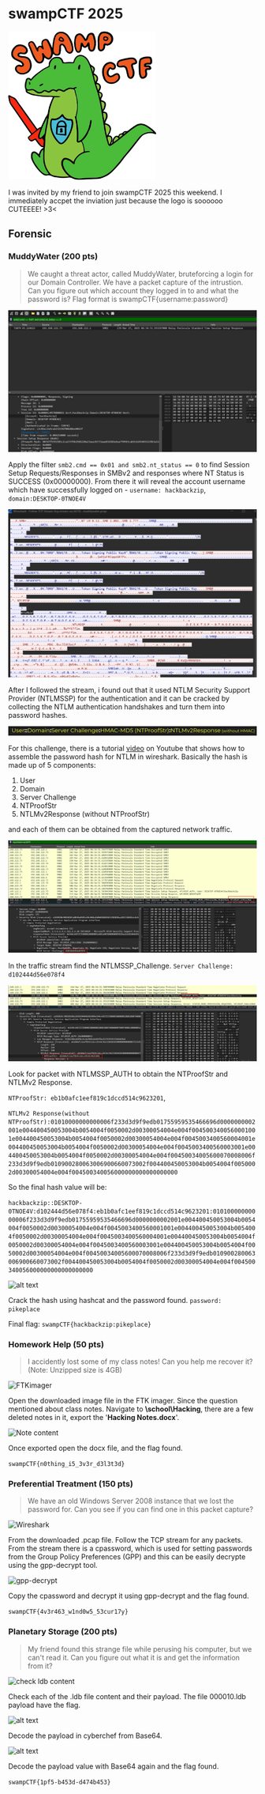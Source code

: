 # swampCTF 2025
<img src="image.png" alt="swampCTF logo" width="300" height="300">

I was invited by my friend to join swampCTF 2025 this weekend. I immediately accpet the inviation just because the logo is soooooo CUTEEEE! >3<

## Forensic
 ### MuddyWater (200 pts)
 >We caught a threat actor, called MuddyWater, bruteforcing a login for our Domain Controller. We have a packet capture of the intrustion. Can you figure out which account they logged in to and what the password is?
 Flag format is swampCTF{username:password}

 ![alt text](image-8.png)

Apply the filter ```smb2.cmd == 0x01 and smb2.nt_status == 0``` to find Session Setup Requests/Responses in SMBv2 and responses where NT Status is SUCCESS (0x00000000). From there it will reveal the account username which have successfully logged on - `username: hackbackzip`, `domain:DESKTOP-0TNOE4V`

![alt text](image-9.png)

After I followed the stream, i found out that it used NTLM Security Support Provider (NTLMSSP) for the authentication and it can be cracked by collecting the NTLM authentication handshakes and turn them into password hashes.

![alt text](image-10.png)

For this challenge, there is a tutorial [video](https://youtu.be/lhhlgoMjM7o) on Youtube that shows how to assemble the password hash for NTLM in wireshark. Basically the hash is made up of 5 components:

1. User
2. Domain
3. Server Challenge
4. NTProofStr
5. NTLMv2Response (without NTProofStr)

and each of them can be obtained from the captured network traffic.


![alt text](image-11.png)

In the traffic stream find the NTLMSSP_Challenge. `Server Challenge: d102444d56e078f4`

![alt text](image-12.png)

Look for packet with NTLMSSP_AUTH to obtain the NTProofStr and NTLMv2 Response. 

`NTProofStr: eb1b0afc1eef819c1dccd514c9623201`,

`NTLMv2 Response(without NTProofStr):01010000000000006f233d3d9f9edb01755959535466696d0000000002001e004400450053004b0054004f0050002d00300054004e004f0045003400560001001e004400450053004b0054004f0050002d00300054004e004f0045003400560004001e004400450053004b0054004f0050002d00300054004e004f0045003400560003001e004400450053004b0054004f0050002d00300054004e004f00450034005600070008006f233d3d9f9edb010900280063006900660073002f004400450053004b0054004f0050002d00300054004e004f004500340056000000000000000000`

So the final hash value will be:

```hackbackzip::DESKTOP-0TNOE4V:d102444d56e078f4:eb1b0afc1eef819c1dccd514c9623201:01010000000000006f233d3d9f9edb01755959535466696d0000000002001e004400450053004b0054004f0050002d00300054004e004f0045003400560001001e004400450053004b0054004f0050002d00300054004e004f0045003400560004001e004400450053004b0054004f0050002d00300054004e004f0045003400560003001e004400450053004b0054004f0050002d00300054004e004f00450034005600070008006f233d3d9f9edb010900280063006900660073002f004400450053004b0054004f0050002d00300054004e004f004500340056000000000000000000```

![alt text](image-13.png)

Crack the hash using hashcat and the password found. `password: pikeplace`

Final flag: `swampCTF{hackbackzip:pikeplace}`

### Homework Help (50 pts)
 >I accidently lost some of my class notes! Can you help me recover it? (Note: Unzipped size is 4GB)

 ![FTKimager](image-1.png)

 Open the downloaded image file in the FTK imager. Since the question mentioned about class notes. Navigate to **\school\Hacking**, there are a few deleted notes in it, export the '**Hacking Notes.docx**'. 

 ![Note content](image-2.png)

 Once exported open the docx file, and the flag found.

 `swampCTF{n0thing_i5_3v3r_d3l3t3d}`

 ### Preferential Treatment (150 pts)
  >We have an old Windows Server 2008 instance that we lost the password for. Can you see if you can find one in this packet capture?

![Wireshark](image-3.png)

From the downloaded .pcap file. Follow the TCP stream for any packets. From the stream there is a cpassword, which is used for setting passwords from the Group Policy Preferences (GPP) and this can be easily decrypte using the gpp-decrypt tool.

![gpp-decrypt](image-4.png)

Copy the cpassword and decrypt it using gpp-decrypt and the flag found.

`swampCTF{4v3r463_w1nd0w5_53cur17y}`

 ### Planetary Storage (200 pts)
 >My friend found this strange file while perusing his computer, but we can't read it. Can you figure out what it is and get the information from it?

![check ldb content](image-5.png)

Check each of the .ldb file content and their payload. The file 000010.ldb payload have the flag. 

![alt text](image-6.png)

Decode the payload in cyberchef from Base64.

![alt text](image-7.png)

Decode the payload value with Base64 again and the flag found.

`swampCTF{1pf5-b453d-d474b453}`


















